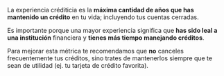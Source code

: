 La experiencia créditicia es la **máxima cantidad de años que has mantenido un crédito** en tu vida; incluyendo tus cuentas cerradas.

Es importante porque una mayor experiencia significa que **has sido leal a una institución** financiera y **tienes más tiempo manejando créditos**.

Para mejorar esta métrica te recomendamos que **no** canceles frecuentemente tus créditos, sino trates de mantenerlos siempre que te sean de utilidad (ej. tu tarjeta de crédito favorita).
